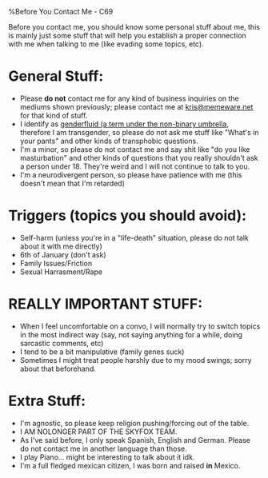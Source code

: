 %Before You Contact Me - C69

Before you contact me, you should know some personal stuff about me, this is mainly just some stuff that will help you establish a proper connection with me when talking to me (like evading some topics, etc).

# General Stuff:
+ Please **do not** contact me for any kind of business inquiries on the mediums shown previously; please contact me at kris@memeware.net for that kind of stuff.
+ I identify as [genderfluid (a term under the non-binary umbrella](https://nonbinary.wiki/wiki/Genderfluid), therefore I am transgender, so please do not ask me stuff like "What's in your pants" and other kinds of transphobic questions.
+ I'm a minor, so please do not contact me and say shit like "do you like masturbation" and other kinds of questions that you really shouldn't ask a person under 18. They're weird and I will not continue to talk to you.
+ I'm a neurodivergent person, so please have patience with me (this doesn't mean that I'm retarded)


# Triggers (topics you should avoid):
+ Self-harm (unless you're in a "life-death" situation, please do not talk about it with me directly)
+ 6th of January (don't ask)
+ Family Issues/Friction
+ Sexual Harrasment/Rape

# REALLY IMPORTANT STUFF:
+ When I feel uncomfortable on a convo, I will normally try to switch topics in the most indirect way (say, not saying anything for a while, doing sarcastic comments, etc)
+ I tend to be a bit manipulative (family genes suck)
+ Sometimes I might treat people harshly due to my mood swings; sorry about that beforehand.

# Extra Stuff:
+ I'm agnostic, so please keep religion pushing/forcing out of the table.
+ I AM NOLONGER PART OF THE SKYFOX TEAM.
+ As I've said before, I only speak Spanish, English and German. Please do not contact me in another language than those.
+ I play Piano... might be interesting to talk about it idk.
+ I'm a full fledged mexican citizen, I was born and raised **in** Mexico. 